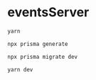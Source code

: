 # eventsServer


```bash
yarn
```

```bash
npx prisma generate
```

```bash
npx prisma migrate dev
```

```bash
yarn dev
```
